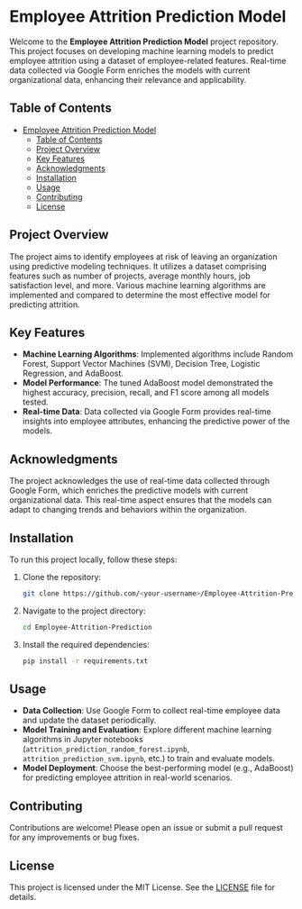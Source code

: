 # Employee Attrition Prediction Model

Welcome to the **Employee Attrition Prediction Model** project repository. This project focuses on developing machine learning models to predict employee attrition using a dataset of employee-related features. Real-time data collected via Google Form enriches the models with current organizational data, enhancing their relevance and applicability.

## Table of Contents
- [Employee Attrition Prediction Model](#employee-attrition-prediction-model)
  - [Table of Contents](#table-of-contents)
  - [Project Overview](#project-overview)
  - [Key Features](#key-features)
  - [Acknowledgments](#acknowledgments)
  - [Installation](#installation)
  - [Usage](#usage)
  - [Contributing](#contributing)
  - [License](#license)

## Project Overview

The project aims to identify employees at risk of leaving an organization using predictive modeling techniques. It utilizes a dataset comprising features such as number of projects, average monthly hours, job satisfaction level, and more. Various machine learning algorithms are implemented and compared to determine the most effective model for predicting attrition.

## Key Features

- **Machine Learning Algorithms**: Implemented algorithms include Random Forest, Support Vector Machines (SVM), Decision Tree, Logistic Regression, and AdaBoost.
- **Model Performance**: The tuned AdaBoost model demonstrated the highest accuracy, precision, recall, and F1 score among all models tested.
- **Real-time Data**: Data collected via Google Form provides real-time insights into employee attributes, enhancing the predictive power of the models.

## Acknowledgments

The project acknowledges the use of real-time data collected through Google Form, which enriches the predictive models with current organizational data. This real-time aspect ensures that the models can adapt to changing trends and behaviors within the organization.

## Installation

To run this project locally, follow these steps:

1. Clone the repository:
    ```sh
    git clone https://github.com/<your-username>/Employee-Attrition-Prediction.git
    ```

2. Navigate to the project directory:
    ```sh
    cd Employee-Attrition-Prediction
    ```

3. Install the required dependencies:
    ```sh
    pip install -r requirements.txt
    ```

## Usage

- **Data Collection**: Use Google Form to collect real-time employee data and update the dataset periodically.
- **Model Training and Evaluation**: Explore different machine learning algorithms in Jupyter notebooks (`attrition_prediction_random_forest.ipynb`, `attrition_prediction_svm.ipynb`, etc.) to train and evaluate models.
- **Model Deployment**: Choose the best-performing model (e.g., AdaBoost) for predicting employee attrition in real-world scenarios.

## Contributing

Contributions are welcome! Please open an issue or submit a pull request for any improvements or bug fixes.

## License

This project is licensed under the MIT License. See the [LICENSE](LICENSE) file for details.
